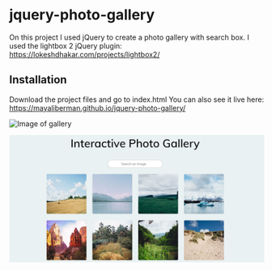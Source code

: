 # jquery-photo-gallery

On this project I used jQuery to create a photo gallery with search box.
I used the lightbox 2 jQuery plugin: https://lokeshdhakar.com/projects/lightbox2/

## Installation

Download the project files and go to index.html
You can also see it live here: https://mayaliberman.github.io/jquery-photo-gallery/


![Image of gallery](https://github.com/mayaliberman/jquery-photo-gallery/photos/fed-5.png)

![image of gallery](https://raw.githubusercontent.com/mayaliberman/jquery-photo-gallery/master/photos/fed-5.png)